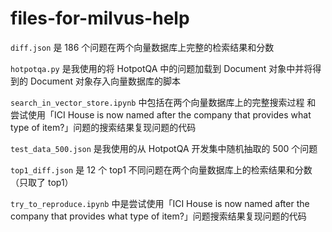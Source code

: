 # files-for-milvus-help
`diff.json` 是 186 个问题在两个向量数据库上完整的检索结果和分数

`hotpotqa.py` 是我使用的将 HotpotQA 中的问题加载到 Document 对象中并将得到的 Document 对象存入向量数据库的脚本

`search_in_vector_store.ipynb` 中包括在两个向量数据库上的完整搜索过程 和 尝试使用「ICI House is now named after the company that provides what type of item?」问题的搜索结果复现问题的代码

`test_data_500.json` 是我使用的从 HotpotQA 开发集中随机抽取的 500 个问题

`top1_diff.json` 是 12 个 top1 不同问题在两个向量数据库上的检索结果和分数（只取了 top1）

`try_to_reproduce.ipynb` 中是尝试使用「ICI House is now named after the company that provides what type of item?」问题搜索结果复现问题的代码
